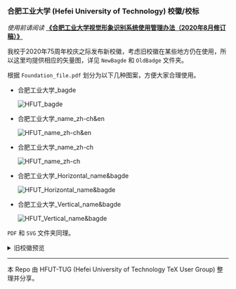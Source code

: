 ### 合肥工业大学 (Hefei University of Technology) 校徽/校标

*使用前请阅读* **[《合肥工业大学视觉形象识别系统使用管理办法（2020年8月修订稿）》](http://www.hfut.edu.cn/xxgk1/gdbs.htm)**

我校于2020年75周年校庆之际发布新校徽，考虑旧校徽在某些地方仍在使用，所以这里均提供相应的矢量图，详见 `NewBagde` 和 `OldBadge` 文件夹。

根据 `Foundation_file.pdf` 划分为以下几种图案，方便大家合理使用。

* 合肥工业大学_bagde

    ![HFUT_bagde](https://github.com/HFUTTUG/HFUT-bagde/blob/main/NewBagde/PNG/HFUT_bagde.png)

* 合肥工业大学_name_zh-ch&en

    ![HFUT_name_zh-ch&en](https://github.com/HFUTTUG/HFUT-bagde/blob/main/NewBagde/PNG/HFUT_name_zh-ch&en.png)

* 合肥工业大学_name_zh-ch

    ![HFUT_name_zh-ch](https://github.com/HFUTTUG/HFUT-bagde/blob/main/NewBagde/PNG/HFUT_name_zh-ch.png)

* 合肥工业大学_Horizontal_name&bagde

    ![HFUT_Horizontal_name&bagde](https://github.com/HFUTTUG/HFUT-bagde/blob/main/NewBagde/PNG/HFUT_Horizontal_name&bagde.png)

* 合肥工业大学_Vertical_name&bagde

    ![HFUT_Vertical_name&bagde](https://github.com/HFUTTUG/HFUT-bagde/blob/main/NewBagde/PNG/HFUT_Vertical_name&bagde.png)

`PDF` 和 `SVG` 文件夹同理。 

<details>
<summary>旧校徽预览</summary>

* 合肥工业大学_bagde

    ![HFUT_bagde](https://github.com/HFUTTUG/HFUT-bagde/blob/main/OldBadge/PNG/HFUT_bagde.png)

* 合肥工业大学_name_zh-ch&en

    ![HFUT_name_zh-ch&en](https://github.com/HFUTTUG/HFUT-bagde/blob/main/OldBadge/PNG/HFUT_name_zh-ch&en.png)

* 合肥工业大学_name_zh-ch

    ![HFUT_name_zh-ch](https://github.com/HFUTTUG/HFUT-bagde/blob/main/OldBadge/PNG/HFUT_name_zh-ch.png)

* 合肥工业大学_Horizontal_name&bagde

    ![HFUT_Horizontal_name&bagde](https://github.com/HFUTTUG/HFUT-bagde/blob/main/OldBadge/PNG/HFUT_Horizontal_name&bagde.png)

* 合肥工业大学_Vertical_name&bagde

    ![HFUT_Vertical_name&bagde](https://github.com/HFUTTUG/HFUT-bagde/blob/main/OldBadge/PNG/HFUT_Vertical_name&bagde.png)

</details>

----
本 Repo 由 HFUT-TUG (Hefei University of Technology TeX User Group) 整理并分享。